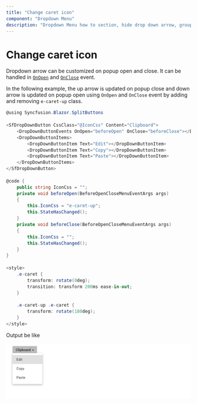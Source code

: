 ```yaml
---
title: "Change caret icon"
component: "Dropdown Menu"
description: "Dropdown Menu how to section, hide drop down arrow, group popup items using list view component, dialog open on popup item click."
---
```


# Change caret icon

Dropdown arrow can be customized on popup open and close. It can be handled in
[`OnOpen`](https://help.syncfusion.com/cr/blazor/Syncfusion.Blazor~Syncfusion.Blazor.SplitButtons.SfDropDownButton~OnOpen.html) and
[`OnClose`](https://help.syncfusion.com/cr/blazor/Syncfusion.Blazor~Syncfusion.Blazor.SplitButtons.SfDropDownButton~OnClose.html) event.

In the following example, the up arrow is updated on popup close and down arrow is updated on popup open using `OnOpen` and `OnClose` event by adding and removing `e-caret-up` class.

```csharp
@using Syncfusion.Blazor.SplitButtons

<SfDropDownButton CssClass="@IconCss" Content="Clipboard">
    <DropDownButtonEvents OnOpen="beforeOpen" OnClose="beforeClose"></DropDownButtonEvents>
    <DropDownButtonItems>
        <DropDownButtonItem Text="Edit"></DropDownButtonItem>
        <DropDownButtonItem Text="Copy"></DropDownButtonItem>
        <DropDownButtonItem Text="Paste"></DropDownButtonItem>
    </DropDownButtonItems>
</SfDropDownButton>

@code {
    public string IconCss = "";
    private void beforeOpen(BeforeOpenCloseMenuEventArgs args)
    {
        this.IconCss = "e-caret-up";
        this.StateHasChanged();
    }
    private void beforeClose(BeforeOpenCloseMenuEventArgs args)
    {
        this.IconCss = "";
        this.StateHasChanged();
    }
}

<style>
    .e-caret {
        transform: rotate(0deg);
        transition: transform 200ms ease-in-out;
    }

    .e-caret-up .e-caret {
        transform: rotate(180deg);
    }
</style>

```

Output be like

![Change caret icon](./../images/ddb-caret.png)